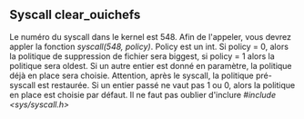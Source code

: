 ## Syscall clear_ouichefs

Le numéro du syscall dans le kernel est 548. Afin de l'appeler, vous devrez appler la fonction *syscall(548, policy)*. Policy est un int. Si policy = 0, alors la politique de suppression de fichier sera biggest, si policy = 1 alors la politique sera oldest. Si un autre entier est donné en paramètre, la politique déjà en place sera choisie. Attention, après le syscall, la politique pré-syscall est restaurée. Si un entier passé ne vaut pas 1 ou 0, alors la politique en place est choisie par défaut. Il ne faut pas oublier d'inclure *#include <sys/syscall.h>*